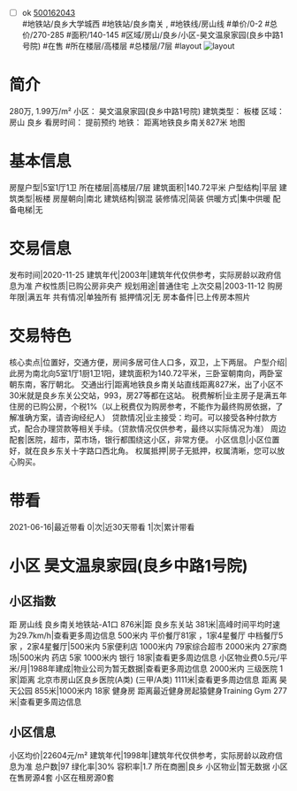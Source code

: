 - [ ] ok [500162043](https://bj.5i5j.com/ershoufang/500162043.html)  
 #地铁站/良乡大学城西 #地铁站/良乡南关 ,  #地铁线/房山线
#单价/0-2 #总价/270-285 #面积/140-145   #区域/房山/良乡/小区-昊文温泉家园(良乡中路1号院) #在售 #所在楼层/高楼层 #总楼层/7层 #layout 
![layout](http://image2.5i5j.com//group2/M00/94/FD/CgqJNF0gatWACWzFAAByhf4nrcw713.jpg_P5.jpg) 
# 简介 
 280万,  1.99万/m² 
小区： 昊文温泉家园(良乡中路1号院)
建筑类型： 板楼
区域： 房山 良乡
看房时间： 提前预约
地铁： 距离地铁良乡南关827米 地图
# 基本信息 
 房屋户型|5室1厅1卫
所在楼层|高楼层/7层
建筑面积|140.72平米
户型结构|平层
建筑类型|板楼
房屋朝向|南北
建筑结构|钢混
装修情况|简装
供暖方式|集中供暖
配备电梯|无
# 交易信息 
 发布时间|2020-11-25
建筑年代|2003年|建筑年代仅供参考，实际房龄以政府信息为准
产权性质|已购公房非央产
规划用途|普通住宅
上次交易|2003-11-12
购房年限|满五年
共有情况|单独所有
抵押情况|无
房本备件|已上传房本照片
# 交易特色 
 核心卖点|位置好，交通方便，房间多居可住人口多，双卫，上下两层。
户型介绍|此房为南北向5室1厅1厨1卫1阳，建筑面积为140.72平米，三卧室朝南向，两卧室朝东南，客厅朝北。
交通出行|距离地铁良乡南关站直线距离827米，出了小区不30米就是良乡东关公交站，993，房27等都在这站。
税费解析|业主房子是满五年住房的已购公房，个税1%（以上税费仅为购房参考，不能作为最终购房依据，了解准确方案，请咨询经纪人）
贷款情况|业主接受：均可。可以接受各种付款方式，配合办理贷款等相关手续。（贷款情况仅供参考，最终以实际情况为准）
周边配套|医院，超市，菜市场，银行都围绕这小区，非常方便。
小区信息|小区位置好，就在良乡东关十字路口西北角。
权属抵押|房子无抵押，权属清晰，您可以放心购买。
# 带看 
 2021-06-16|最近带看	 0|次|近30天带看	 1|次|累计带看
# 小区 昊文温泉家园(良乡中路1号院)
## 小区指数 
 距 房山线 良乡南关地铁站-A1口 876米|距 良乡东关站 381米|高峰时间平均时速为29.7km/h|查看更多周边信息
500米内 平价餐厅81家 ，1家4星餐厅
中档餐厅5家 ，2家4星餐厅|500米内 5家便利店
1000米内 79家综合超市
2000米内 27家商场|500米内 药店 5家
1000米内 银行 18家|查看更多周边信息
小区物业费0.5元/平米/月|1988年建成|物业公司为暂无数据|查看更多周边信息
2000米内 三级医院 1家|距离 北京市房山区良乡医院(A类) (三甲/A类) 1111米|查看更多周边信息
距离 昊天公园 855米|1000米内 18家 健身房
距离最近健身房起猿健身Training Gym 277米|查看更多周边信息
## 小区信息 
 小区均价|22604元/m²
建筑年代|1998年|建筑年代仅供参考，实际房龄以政府信息为准
总户数|97
绿化率|30%
容积率|1.7
所在商圈|良乡
小区物业|暂无数据
小区在售房源4套
小区在租房源0套
